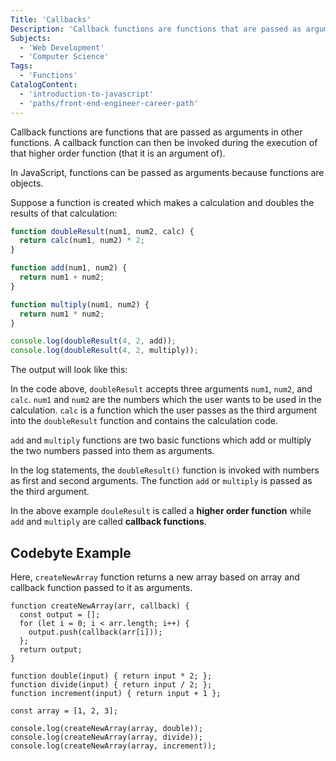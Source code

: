 ```yaml
---
Title: 'Callbacks'
Description: 'Callback functions are functions that are passed as arguments in other functions. A callback function can then be invoked during the execution of that higher order function (that it is an argument of). In JavaScript, functions can be passed as arguments because functions are objects. Suppose there are two functions, functionA() and functionB(): js function functionA(num1, num2) { return num1 + num2; }'
Subjects:
  - 'Web Development'
  - 'Computer Science'
Tags:
  - 'Functions'
CatalogContent:
  - 'introduction-to-javascript'
  - 'paths/front-end-engineer-career-path'
---
```


Callback functions are functions that are passed as arguments in other functions. A callback function can then be invoked during the execution of that higher order function (that it is an argument of).

In JavaScript, functions can be passed as arguments because functions are objects.

Suppose a function is created which makes a calculation and doubles the results of that calculation:

```js
function doubleResult(num1, num2, calc) {
  return calc(num1, num2) * 2;
}

function add(num1, num2) {
  return num1 + num2;
}

function multiply(num1, num2) {
  return num1 * num2;
}

console.log(doubleResult(4, 2, add));
console.log(doubleResult(4, 2, multiply));
```

The output will look like this:

In the code above, `doubleResult` accepts three arguments `num1`, `num2`, and `calc`. `num1` and `num2` are the numbers which the user wants to be used in the calculation. `calc` is a function which the user passes as the third argument into the `doubleResult` function and contains the calculation code.

`add` and `multiply` functions are two basic functions which add or multiply the two numbers passed into them as arguments.

In the log statements, the `doubleResult()` function is invoked with numbers as first and second arguments. The function `add` or `multiply` is passed as the third argument.

In the above example `douleResult` is called a **higher order function** while `add` and `multiply` are called **callback functions**.

## Codebyte Example

Here, `createNewArray` function returns a new array based on array and callback function passed to it as arguments.

```codebyte/javascript
function createNewArray(arr, callback) {
  const output = [];
  for (let i = 0; i < arr.length; i++) {
    output.push(callback(arr[i]));
  };
  return output;
}

function double(input) { return input * 2; };
function divide(input) { return input / 2; };
function increment(input) { return input + 1 };

const array = [1, 2, 3];

console.log(createNewArray(array, double));
console.log(createNewArray(array, divide));
console.log(createNewArray(array, increment));
```
